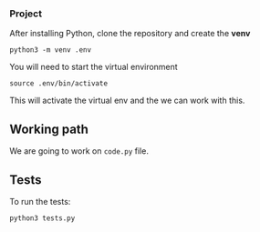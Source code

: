 ### Project
After installing Python, clone the repository and create the **venv**

```
python3 -m venv .env
```

You will need to start the virtual environment

```
source .env/bin/activate
```
This will activate the virtual env and the we can work with this.

## Working path

We are going to work on ```code.py``` file.

## Tests
To run the tests:

```
python3 tests.py
```
